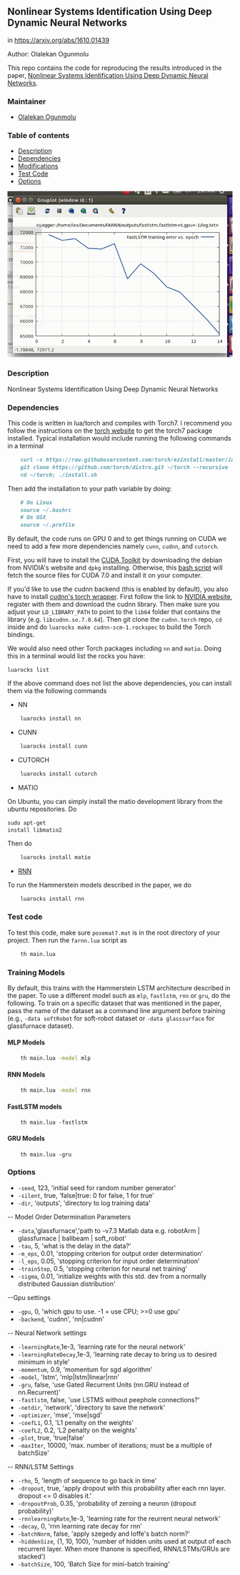 ## Nonlinear Systems Identification Using Deep Dynamic Neural Networks
 in https://arxiv.org/abs/1610.01439

Author: Olalekan Ogunmolu         

This repo contains the code for reproducing the results introduced in the paper, [Nonlinear Systems Identification Using Deep Dynamic Neural Networks](http://ecs.utdallas.edu/~opo140030/vitae.html).

### Maintainer

- [Olalekan Ogunmolu](http://ecs.utdallas.edu/~olalekan.ogunmolu) 

### Table of contents
- [Description](#description)
- [Dependencies](#Dependencies)
- [Modifications](#modifications)
- [Test Code](#test-code)
- [Options](#options)

![FastLSTM](data/fastlstm.gif)

### Description
Nonlinear Systems Identification Using Deep Dynamic Neural Networks

### Dependencies

This code is written in lua/torch and compiles with Torch7. I recommend you follow the instructions on the [torch website](http://torch.ch/docs/getting-started.html) to get the torch7 package installed. Typical installation would include running the following  commands in a terminal

```markdown
	curl -s https://raw.githubusercontent.com/torch/ezinstall/master/install-deps | bash
	git clone https://github.com/torch/distro.git ~/torch --recursive
	cd ~/torch; ./install.sh
```

Then add the installation to your path variable by doing:

```markdown
	# On Linux
	source ~/.bashrc
	# On OSX
	source ~/.profile
```

By default, the code runs on GPU 0 and to get things running on CUDA we need to add a few more dependencies namely `cunn`, `cudnn`, and `cutorch`. 

First, you will have to install the [CUDA Toolkit](https://developer.nvidia.com/cuda-toolkit) by downloading the debian from NVIDIA's website and `dpkg` installing. Otherwise, this [bash script](/cuda.sh) will fetch the source files for CUDA 7.0 and install it on your computer.

If you'd like to use the cudnn backend (this is enabled by default), you also have to install [cudnn's torch wrapper](https://github.com/soumith/cudnn.torch). First follow the link to [NVIDIA website](https://developer.nvidia.com/cuDNN), register with them and download the cudnn library. Then make sure you adjust your `LD_LIBRARY_PATH` to point to the `lib64` folder that contains the library (e.g. `libcudnn.so.7.0.64`). Then git clone the `cudnn.torch` repo, `cd` inside and do `luarocks make cudnn-scm-1.rockspec` to build the Torch bindings.

We would also need other Torch packages including `nn` and `matio`. Doing this in a terminal would list the rocks you have:

<pre><code class="Terminal">luarocks list</code></pre>

If the above command does not list the above dependencies, you can install them via the following commands

- NN

```bash
	luarocks install nn
```

- CUNN

```bash
	luarocks install cunn
```

- CUTORCH

```bash
	luarocks install cutorch
```

- MATIO

On Ubuntu, you can simply install the matio  development library from the ubuntu repositories. Do <pre><code class="Terminal">sudo apt-get install libmatio2</code></pre>

Then do

```bash
	luarocks install matio
```

- [RNN](https://github.com/Element-Research/rnn)

To run the Hammerstein models described in the paper, we do

```bash
	luarocks install rnn
```

### Test code

To test this code, make sure `posemat7.mat`	 is in the root directory of your project. Then run the `farnn.lua` script as

```bash
	th main.lua
```

### Training Models
By default, this trains with the Hammerstein LSTM architecture described in the paper. 
To use a different model such as `mlp`, `fastlstm`, `rnn` or `gru`, do the following. To train on a specific dataset that was mentioned in the paper, pass the name of the dataset as a command line argument before training (e.g., `-data softRobot` for soft-robot dataset or `-data glasssurface` for glassfurnace dataset).

#### MLP Models

```bash
	th main.lua -model mlp
```

#### RNN Models
```bash
	th main.lua -model rnn
```

#### FastLSTM models
```
	th main.lua -fastlstm
```

#### GRU Models

```
	th main.lua -gru
```

### Options
	
* `-seed`, 123, 'initial seed for random number generator'
* `-silent`, true, 'false|true: 0 for false, 1 for true'
* `-dir`, 'outputs', 'directory to log training data'

-- Model Order Determination Parameters
* `-data`,'glassfurnace','path to -v7.3 Matlab data e.g. robotArm | glassfurnace | ballbeam | soft_robot'
* `-tau`, 5, 'what is the delay in the data?'
* `-m_eps`, 0.01, 'stopping criterion for output order determination'
* `-l_eps`, 0.05, 'stopping criterion for input order determination'
* `-trainStop`, 0.5, 'stopping criterion for neural net training'
* `-sigma`, 0.01, 'initialize weights with this std. dev from a normally distributed Gaussian distribution'

--Gpu settings
* `-gpu`, 0, 'which gpu to use. -1 = use CPU; >=0 use gpu'
* `-backend`, 'cudnn', 'nn|cudnn'

-- Neural Network settings
* `-learningRate`,1e-3, 'learning rate for the neural network'
* `-learningRateDecay`,1e-3, 'learning rate decay to bring us to desired minimum in style'
* `-momentum`, 0.9, 'momentum for sgd algorithm'
* `-model`, 'lstm', 'mlp|lstm|linear|rnn'
* `-gru`, false, 'use Gated Recurrent Units (nn.GRU instead of nn.Recurrent)'
* `-fastlstm`, false, 'use LSTMS without peephole connections?'
* `-netdir`, 'network', 'directory to save the network'
* `-optimizer`, 'mse', 'mse|sgd'
* `-coefL1`,   0.1, 'L1 penalty on the weights'
* `-coefL2`,  0.2, 'L2 penalty on the weights'
* `-plot`, true, 'true|false'
* `-maxIter`, 10000, 'max. number of iterations; must be a multiple of batchSize'

-- RNN/LSTM Settings 
* `-rho`, 5, 'length of sequence to go back in time'
* `-dropout`, true, 'apply dropout with this probability after each rnn layer. dropout <= 0 disables it.'
* `-dropoutProb`, 0.35, 'probability of zeroing a neuron (dropout probability)'
* `-rnnlearningRate`,1e-3, 'learning rate for the reurrent neural network'
* `-decay`, 0, 'rnn learning rate decay for rnn'
* `-batchNorm`, false, 'apply szegedy and Ioffe\'s batch norm?'
* `-hiddenSize`, {1, 10, 100}, 'number of hidden units used at output of each recurrent layer. When more thanone is specified, RNN/LSTMs/GRUs are stacked')
* `-batchSize`, 100, 'Batch Size for mini-batch training'
